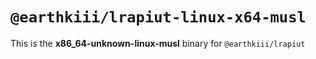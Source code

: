 # `@earthkiii/lrapiut-linux-x64-musl`

This is the **x86_64-unknown-linux-musl** binary for `@earthkiii/lrapiut`
